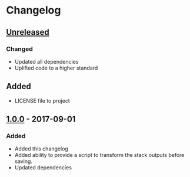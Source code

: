 # Changelog

## [Unreleased][]

### Changed

* Updated all dependencies
* Uplifted code to a higher standard

## Added

* LICENSE file to project

## [1.0.0][] - 2017-09-01

### Added

* Added this changelog
* Added ability to provide a script to transform the stack outputs before saving.
* Updated dependencies

[Unreleased]: https://github.com/rawphp/serverless-plugin-stack-config/compare/v1.0.0...HEAD
[1.0.0]: https://github.com/rawphp/serverless-plugin-stack-config/tree/v1.0.0
